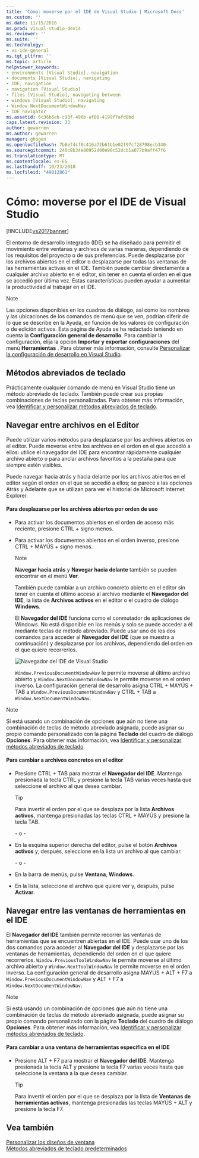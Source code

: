 ```yaml
---
title: 'Cómo: moverse por el IDE de Visual Studio | Microsoft Docs'
ms.custom: ''
ms.date: 11/15/2016
ms.prod: visual-studio-dev14
ms.reviewer: ''
ms.suite: ''
ms.technology:
- vs-ide-general
ms.tgt_pltfrm: ''
ms.topic: article
helpviewer_keywords:
- environments [Visual Studio], navigation
- documents [Visual Studio], navigating
- IDE, navigation
- navigation [Visual Studio]
- files [Visual Studio], navigating between
- windows [Visual Studio], navigating
- Window.NextDocumentWindowNav
- IDE navigator
ms.assetid: 6c36b6eb-c93f-496b-af08-4199f7afd8bd
caps.latest.revision: 33
author: gewarren
ms.author: gewarren
manager: ghogen
ms.openlocfilehash: 7b8ef4cf0c416a72b61b1e02f97cf28798ecb340
ms.sourcegitcommit: 240c8b34e80952d00e90c52dcb1a077b9aff47f6
ms.translationtype: MT
ms.contentlocale: es-ES
ms.lasthandoff: 10/23/2018
ms.locfileid: "49812861"
---
```

# <a name="how-to-move-around-in-the-visual-studio-ide"></a>Cómo: moverse por el IDE de Visual Studio
[!INCLUDE[vs2017banner](../includes/vs2017banner.md)]

El entorno de desarrollo integrado (IDE) se ha diseñado para permitir el movimiento entre ventanas y archivos de varias maneras, dependiendo de los requisitos del proyecto o de sus preferencias. Puede desplazarse por los archivos abiertos en el editor o desplazarse por todas las ventanas de las herramientas activas en el IDE. También puede cambiar directamente a cualquier archivo abierto en el editor, sin tener en cuenta el orden en el que se accedió por última vez. Estas características pueden ayudar a aumentar la productividad al trabajar en el IDE.  
  
> [!NOTE]
>  Las opciones disponibles en los cuadros de diálogo, así como los nombres y las ubicaciones de los comandos de menú que se ven, podrían diferir de lo que se describe en la Ayuda, en función de los valores de configuración o de edición activos. Esta página de Ayuda se ha redactado teniendo en cuenta la **Configuración general de desarrollo**. Para cambiar la configuración, elija la opción **Importar y exportar configuraciones** del menú **Herramientas** . Para obtener más información, consulte [Personalizar la configuración de desarrollo en Visual Studio](http://msdn.microsoft.com/en-us/22c4debb-4e31-47a8-8f19-16f328d7dcd3).  
  
## <a name="keyboard-shortcuts"></a>Métodos abreviados de teclado  
 Prácticamente cualquier comando de menú en Visual Studio tiene un método abreviado de teclado. También puede crear sus propias combinaciones de teclas personalizadas. Para obtener más información, vea [Identificar y personalizar métodos abreviados de teclado](../ide/identifying-and-customizing-keyboard-shortcuts-in-visual-studio.md).  
  
## <a name="navigating-among-files-in-the-editor"></a>Navegar entre archivos en el Editor  
 Puede utilizar varios métodos para desplazarse por los archivos abiertos en el editor. Puede moverse entre los archivos en el orden en el que accedió a ellos: utilice el navegador del IDE para encontrar rápidamente cualquier archivo abierto o para anclar archivos favoritos a la pestaña para que siempre estén visibles.  
  
 Puede navegar hacia atrás y hacia delante por los archivos abiertos en el editor según el orden en el que se accedió a ellos; se parece a las opciones Atrás y Adelante que se utilizan para ver el historial de Microsoft Internet Explorer.  
  
#### <a name="to-move-through-open-files-in-order-of-use"></a>Para desplazarse por los archivos abiertos por orden de uso  
  
- Para activar los documentos abiertos en el orden de acceso más reciente, presione CTRL + signo menos.  
  
- Para activar los documentos abiertos en el orden inverso, presione CTRL + MAYÚS + signo menos.  
  
  > [!NOTE]
  >  **Navegar hacia atrás** y **Navegar hacia delante** también se pueden encontrar en el menú **Ver**.  
  
  También puede cambiar a un archivo concreto abierto en el editor sin tener en cuenta el último acceso al archivo mediante el **Navegador del IDE**, la lista de **Archivos activos** en el editor o el cuadro de diálogo **Windows**.  
  
  El **Navegador del IDE** funciona como el conmutador de aplicaciones de Windows. No está disponible en los menús y solo se puede acceder a él mediante teclas de método abreviado. Puede usar uno de los dos comandos para acceder al **Navegador del IDE** (que se muestra a continuación) y desplazarse por los archivos, dependiendo del orden en el que quiere recorrerlos.  
  
  ![Navegador del IDE de Visual Studio](../ide/media/vs2015-ide-navigator.png "VS2015_IDE_Navigator")  
  
  `Window.PreviousDocumentWindowNav` le permite moverse al último archivo abierto y `Window.NextDocumentWindowNav` le permite moverse en el orden inverso. La configuración general de desarrollo asigna CTRL + MAYÚS + TAB a `Window.PreviousDocumentWindowNav` y CTRL + TAB a `Window.NextDocumentWindowNav`.  
  
> [!NOTE]
>  Si está usando un combinación de opciones que aún no tiene una combinación de teclas de método abreviado asignada, puede asignar su propio comando personalizado con la página **Teclado** del cuadro de diálogo **Opciones**. Para obtener más información, vea [Identificar y personalizar métodos abreviados de teclado](../ide/identifying-and-customizing-keyboard-shortcuts-in-visual-studio.md).  
  
#### <a name="to-switch-to-specific-files-in-the-editor"></a>Para cambiar a archivos concretos en el editor  
  
-   Presione CTRL + TAB para mostrar el **Navegador del IDE**. Mantenga presionada la tecla CTRL y presione la tecla TAB varias veces hasta que seleccione el archivo al que desea cambiar.  
  
    > [!TIP]
    >  Para invertir el orden por el que se desplaza por la lista **Archivos activos**, mantenga presionadas las teclas CTRL + MAYÚS y presione la tecla TAB.  
  
     \- o -  
  
-   En la esquina superior derecha del editor, pulse el botón **Archivos activos** y, después, seleccione en la lista un archivo al que cambiar.  
  
     \- o -  
  
-   En la barra de menús, pulse **Ventana**, **Windows**.  
  
-   En la lista, seleccione el archivo que quiere ver y, después, pulse **Activar**.  
  
## <a name="navigating-among-tool-windows-in-the-ide"></a>Navegar entre las ventanas de herramientas en el IDE  
 El **Navegador del IDE** también permite recorrer las ventanas de herramientas que se encuentren abiertas en el IDE. Puede usar uno de los dos comandos para acceder al **Navegador del IDE** y desplazarse por las ventanas de herramientas, dependiendo del orden en el que quiere recorrerlos. `Window.PreviousToolWindowNav` le permite moverse al último archivo abierto y `Window.NextToolWindowNav` le permite moverse en el orden inverso. La configuración general de desarrollo asigna MAYÚS + ALT + F7 a `Window.PreviousDocumentWindowNav` y ALT + F7 a `Window.NextDocumentWindowNav`.  
  
> [!NOTE]
>  Si está usando un combinación de opciones que aún no tiene una combinación de teclas de método abreviado asignada, puede asignar su propio comando personalizado con la página **Teclado** del cuadro de diálogo **Opciones**. Para obtener más información, vea [Identificar y personalizar métodos abreviados de teclado](../ide/identifying-and-customizing-keyboard-shortcuts-in-visual-studio.md).  
  
#### <a name="to-switch-to-a-specific-tool-window-in-the-ide"></a>Para cambiar a una ventana de herramientas específica en el IDE  
  
-   Presione ALT + F7 para mostrar el **Navegador del IDE**. Mantenga presionada la tecla ALT y presione la tecla F7 varias veces hasta que seleccione la ventana a la que desea cambiar.  
  
    > [!TIP]
    >  Para invertir el orden por el que se desplaza por la lista de **Ventanas de herramientas activas**, mantenga presionadas las teclas MAYÚS + ALT y presione la tecla F7.  
  
## <a name="see-also"></a>Vea también  
 [Personalizar los diseños de ventana](../ide/customizing-window-layouts-in-visual-studio.md)   
 [Métodos abreviados de teclado predeterminados](../ide/default-keyboard-shortcuts-in-visual-studio.md)





